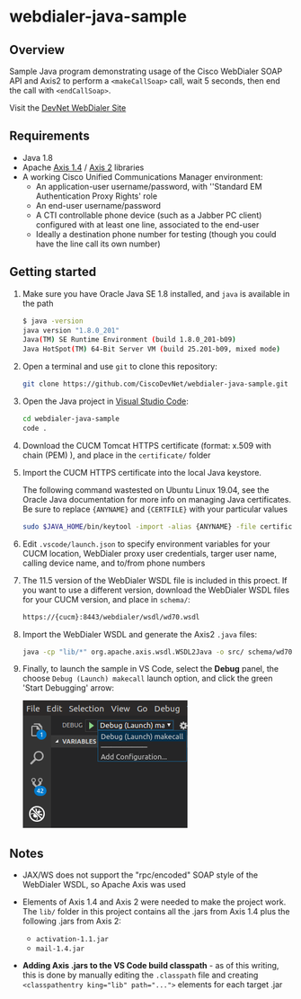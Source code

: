 # webdialer-java-sample

## Overview

Sample Java program demonstrating usage of the Cisco WebDialer SOAP API and Axis2 to perform a `<makeCallSoap>` call, wait 5 seconds, then end the call with `<endCallSoap>`.

Visit the [DevNet WebDialer Site](https://developer.cisco.com/site/webdialer)

## Requirements

- Java 1.8
- Apache [Axis 1.4](http://www.apache.org/dyn/closer.cgi/ws/axis/1_4) / [Axis 2](http://axis.apache.org/axis2/java/core/download.cgi) libraries
- A working Cisco Unified Communications Manager environment:
    - An application-user username/password, with ''Standard EM Authentication Proxy Rights' role
    - An end-user username/password
    - A CTI controllable phone device (such as a Jabber PC client) configured with at least one line, associated to the end-user
    - Ideally a destination phone number for testing (though you could have the line call its own number)

## Getting started

1. Make sure you have Oracle Java SE 1.8 installed, and `java` is available in the path

    ```bash
    $ java -version
    java version "1.8.0_201"
    Java(TM) SE Runtime Environment (build 1.8.0_201-b09)
    Java HotSpot(TM) 64-Bit Server VM (build 25.201-b09, mixed mode)
    ```

1. Open a terminal and use `git` to clone this repository:

    ```bash
    git clone https://github.com/CiscoDevNet/webdialer-java-sample.git
    ```

1. Open the Java project in [Visual Studio Code](https://code.visualstudio.com/):

    ```bash
    cd webdialer-java-sample
    code .
    ```

1. Download the CUCM Tomcat HTTPS certificate (format: x.509 with chain (PEM) ), and place in the `certificate/` folder
  
1. Import the CUCM HTTPS certificate into the local Java keystore.

    The following command wastested on Ubuntu Linux 19.04, see the Oracle Java documentation for more info on managing Java certificates. Be sure to replace `{ANYNAME}` and `{CERTFILE}` with your particular values

    ```bash
    sudo $JAVA_HOME/bin/keytool -import -alias {ANYNAME} -file certificate/{CERTFILE} -keystore  $JAVA_HOME/jre/lib/security/cacerts
    ```

1. Edit `.vscode/launch.json` to specify environment variables for your CUCM location, WebDialer proxy user credentials, targer user name, calling device name, and to/from phone numbers

1. The 11.5 version of the WebDialer WSDL file is included in this proect.  If  you want to use a different version, download the WebDialer WSDL files for your CUCM version, and place in `schema/`:

    ```bash
    https://{cucm}:8443/webdialer/wsdl/wd70.wsdl
    ```

1. Import the WebDialer WSDL and generate the Axis2 `.java` files:

    ```bash
    java -cp "lib/*" org.apache.axis.wsdl.WSDL2Java -o src/ schema/wd70.wsdl
    ```

1. Finally, to launch the sample in VS Code, select the **Debug** panel, the choose `Debug (Launch) makecall` launch option, and click the green 'Start Debugging' arrow:

    ![Launch](images/launch.png)

## Notes

- JAX/WS does not support the "rpc/encoded" SOAP style of the WebDialer WSDL, so Apache Axis was used

- Elements of Axis 1.4 and Axis 2 were needed to make the project work.  The `lib/` folder in this project contains all the .jars from Axis 1.4 plus the following .jars from Axis 2:

    - `activation-1.1.jar`
    - `mail-1.4.jar`

- **Adding Axis .jars to the VS Code build classpath** - as of this writing, this is done by manually editing the `.classpath` file and creating `<classpathentry king="lib" path="...">` elements for each target .jar
